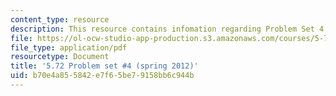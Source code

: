 ```yaml
---
content_type: resource
description: This resource contains infomation regarding Problem Set 4.
file: https://ol-ocw-studio-app-production.s3.amazonaws.com/courses/5-72-statistical-mechanics-spring-2012/b70e4a855842e7f65be79158bb6c944b_MIT5_72S12_PS4.pdf
file_type: application/pdf
resourcetype: Document
title: '5.72 Problem set #4 (spring 2012)'
uid: b70e4a85-5842-e7f6-5be7-9158bb6c944b
---
```

